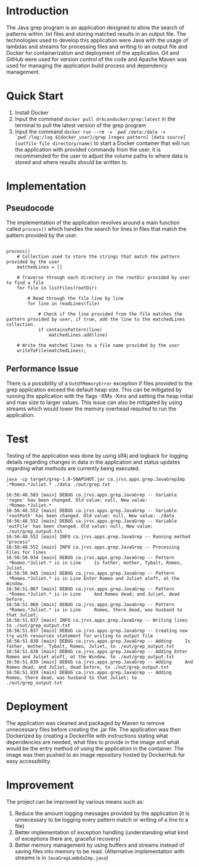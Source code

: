 # Introduction
The Java grep program is an application designed to allow the search of patterns within .txt files and storing matched results in an output file. The technologies used to develop this application were Java with the usage of lambdas and streams for processing files and writing to an output file and Docker for containerization and deployment of the application. Git and GitHub were used for version control of the code and Apache Maven was used for managing the application build process and dependency management.
# Quick Start
1. Install Docker
2. Input the command ``docker pull drkcandocker/grep:latest`` in the terminal to pull the latest version of the grep program
3. Input the command ``docker run --rm -v `pwd`/data:/data -v `pwd`/log:/log ${docker_user}/grep [regex pattern] [data source] [outfile file directory/name]`` to start a Docker container that will run the application with provided commands from the user, it is recommended for the user to adjust the volume paths to where data is stored and where results should be written to.
# Implementation
## Pseudocode
The implementation of the application revolves around a main function called ``process()`` which handles the search for lines in files that match the pattern provided by the user.
```

process()
    # Collection used to store the strings that match the pattern provided by the user
    matchedLines = []
    
    # Traverse through each directory in the rootDir provided by user to find a file
    for file in listFiles(rootDir)
    
        # Read through the file line by line
        for line in readLines(file)
        
            # Check if the line provided from the file matches the pattern provided by user, if true, add the line to the matchedLines collection.
            if containsPattern(line)
                matchedLines.add(line)
    
    # Write the matched lines to a file name provided by the user
    writeToFile(matchedLines);
```

## Performance Issue
There is a possibility of a ``OutOfMemoryError`` exception if files provided to the grep application exceed the default heap size. This can be mitigated by running the application with the flags -XMs -Xmx and setting the heap initial and max size to larger values. This issue can also be mitigated by using streams which would lower the memory overhead required to run the application.

# Test
Testing of the application was done by using slf4j and logback for logging details regarding changes in data in the application and status updates regarding what methods are currently being executed.
```
java -cp target/grep-1.0-SNAPSHOT.jar ca.jrvs.apps.grep.JavaGrepImp .*Romeo.*Juliet.* ./data ./out/grep.txt

16:56:48.503 [main] DEBUG ca.jrvs.apps.grep.JavaGrep -- Variable 'regex' has been changed. Old value: null, New value: .*Romeo.*Juliet.*
16:56:48.552 [main] DEBUG ca.jrvs.apps.grep.JavaGrep -- Variable 'rootPath' has been changed. Old value: null, New value: ./data
16:56:48.552 [main] DEBUG ca.jrvs.apps.grep.JavaGrep -- Variable 'outFile' has been changed. Old value: null, New value: ./out/grep_output.txt
16:56:48.552 [main] INFO ca.jrvs.apps.grep.JavaGrep -- Running method "process"
16:56:48.552 [main] INFO ca.jrvs.apps.grep.JavaGrep -- Processing Files for lines
16:56:50.934 [main] DEBUG ca.jrvs.apps.grep.JavaGrep -- Pattern .*Romeo.*Juliet.* is in Line     Is father, mother, Tybalt, Romeo, Juliet,
16:56:50.945 [main] DEBUG ca.jrvs.apps.grep.JavaGrep -- Pattern .*Romeo.*Juliet.* is in Line Enter Romeo and Juliet aloft, at the Window.
16:56:51.067 [main] DEBUG ca.jrvs.apps.grep.JavaGrep -- Pattern .*Romeo.*Juliet.* is in Line     And Romeo dead; and Juliet, dead before,
16:56:51.068 [main] DEBUG ca.jrvs.apps.grep.JavaGrep -- Pattern .*Romeo.*Juliet.* is in Line     Romeo, there dead, was husband to that Juliet;
16:56:51.837 [main] INFO ca.jrvs.apps.grep.JavaGrep -- Writing lines to ./out/grep_output.txt
16:56:51.837 [main] DEBUG ca.jrvs.apps.grep.JavaGrep -- Creating new try with resources statement for writing to output file
16:56:51.838 [main] DEBUG ca.jrvs.apps.grep.JavaGrep -- Adding     Is father, mother, Tybalt, Romeo, Juliet, to ./out/grep_output.txt
16:56:51.838 [main] DEBUG ca.jrvs.apps.grep.JavaGrep -- Adding Enter Romeo and Juliet aloft, at the Window. to ./out/grep_output.txt
16:56:51.839 [main] DEBUG ca.jrvs.apps.grep.JavaGrep -- Adding     And Romeo dead; and Juliet, dead before, to ./out/grep_output.txt
16:56:51.839 [main] DEBUG ca.jrvs.apps.grep.JavaGrep -- Adding     Romeo, there dead, was husband to that Juliet; to ./out/grep_output.txt
```
# Deployment
The application was cleaned and packaged by Maven to remove unnecessary files before creating the .jar file. The application was then Dockerized by creating a Dockerfile with instructions stating what dependencies are needed, what files to provide in the image and what would be the entry method of using the application in the container. The image was then pushed to an image repository hosted by DockerHub for easy accessibility. 

# Improvement
The project can be improved by various means such as:
1. Reduce the amount logging messages provided by the application (it is unnecessary to be logging every pattern match or writing of a line to a file)
2. Better implementation of exception handling (understanding what kind of exceptions there are, graceful recovery)
3. Better memory management by using buffers and streams instead of saving files into memory to be read. (Alternative implementation with streams is in ``JavaGrepLambdaImp.java``) 